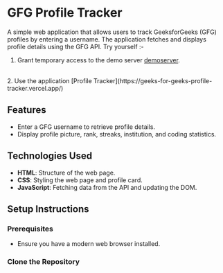 # GFG Profile Tracker

A simple web application that allows users to track GeeksforGeeks (GFG) profiles by entering a username. The application fetches and displays profile details using the GFG API.
Try yourself :-

1. Grant temporary access to the demo server [demoserver](https://cors-anywhere.herokuapp.com/corsdemo).
</br>
2. Use the application [Profile Tracker](https://geeks-for-geeks-profile-tracker.vercel.app/)


## Features

- Enter a GFG username to retrieve profile details.
- Display profile picture, rank, streaks, institution, and coding statistics.
  

## Technologies Used

- **HTML**: Structure of the web page.
- **CSS**: Styling the web page and profile card.
- **JavaScript**: Fetching data from the API and updating the DOM.

## Setup Instructions

### Prerequisites

- Ensure you have a modern web browser installed.

### Clone the Repository
